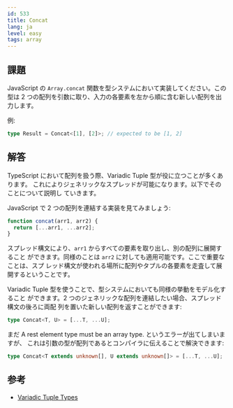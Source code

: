 ```yaml
---
id: 533
title: Concat
lang: ja
level: easy
tags: array
---
```


## 課題

JavaScript の `Array.concat` 関数を型システムにおいて実装してください。この型は
2 つの配列を引数に取り、入力の各要素を左から順に含む新しい配列を出力します。

例:

```ts
type Result = Concat<[1], [2]>; // expected to be [1, 2]
```

## 解答

TypeScript において配列を扱う際、Variadic Tuple 型が役に立つことが多くあります。
これによりジェネリックなスプレッドが可能になります。以下でそのことについて説明し
ていきます。

JavaScript で 2 つの配列を連結する実装を見てみましょう:

```js
function concat(arr1, arr2) {
  return [...arr1, ...arr2];
}
```

スプレッド構文により、`arr1` からすべての要素を取り出し、別の配列に展開すること
ができます。同様のことは `arr2` に対しても適用可能です。ここで重要なことは、スプ
レッド構文が使われる場所に配列やタプルの各要素を走査して展開するということです。

Variadic Tuple 型を使うことで、型システムにおいても同様の挙動をモデル化すること
ができます。2 つのジェネリックな配列を連結したい場合、スプレッド構文の後ろに両配
列を置いた新しい配列を返すことができます:

```ts
type Concat<T, U> = [...T, ...U];
```

まだ A rest element type must be an array type. というエラーが出てしまいますが、
これは引数の型が配列であるとコンパイラに伝えることで解決できます:

```ts
type Concat<T extends unknown[], U extends unknown[]> = [...T, ...U];
```

## 参考

- [Variadic Tuple Types](https://www.typescriptlang.org/docs/handbook/release-notes/typescript-4-0.html#variadic-tuple-types)
